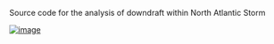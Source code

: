 Source code for the analysis of downdraft within North Atlantic Storm

[![image](https://github.com/wnsgur6447/Son_et_al_2024_GRL/assets/170376058/daeb1f52-1176-4e32-90cc-29ef223f1c0b)](https://doi.org/10.5281/zenodo.12630113)
